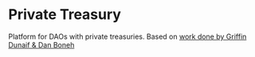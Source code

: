 # Private Treasury

Platform for DAOs with private treasuries. Based on [work done by Griffin Dunaif & Dan Boneh](https://hackmd.io/nCASdhqVQNWwMhpTmKpnKQ)
